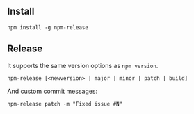 ## Install

```
npm install -g npm-release
```

## Release

It supports the same version options as `npm version`.

`npm-release [<newversion> | major | minor | patch | build]`

And custom commit messages:

`npm-release patch -m "Fixed issue #N"`

